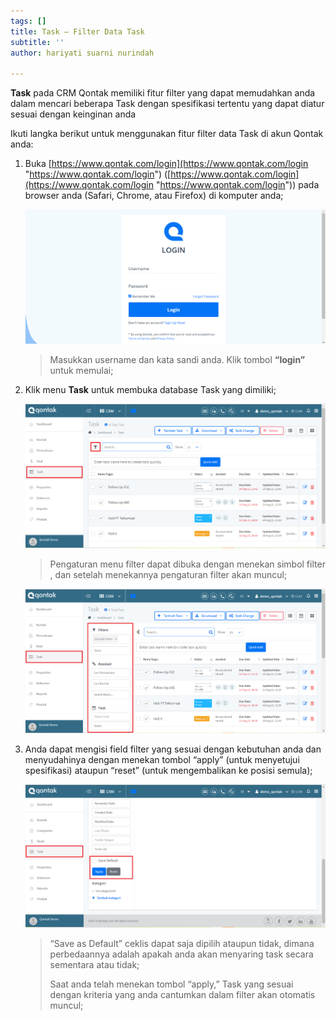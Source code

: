 ```yaml
---
tags: []
title: Task – Filter Data Task
subtitle: ''
author: hariyati suarni nurindah

---
```

**Task** pada CRM Qontak memiliki fitur filter yang dapat memudahkan anda dalam mencari beberapa Task dengan spesifikasi tertentu yang dapat diatur sesuai dengan keinginan anda

Ikuti langka berikut untuk menggunakan fitur filter data Task di akun Qontak anda:

1. Buka [https://www.qontak.com/login](https://www.qontak.com/login "https://www.qontak.com/login") ([https://www.qontak.com/login](https://www.qontak.com/login "https://www.qontak.com/login")) pada browser anda (Safari, Chrome, atau Firefox) di komputer anda;

   ![](/uploads/login.PNG)

   > Masukkan username dan kata sandi anda. Klik tombol **“login”** untuk memulai;
2. Klik menu **Task** untuk membuka database Task yang dimiliki;

   ![](/uploads/filtertask1.PNG)

   > Pengaturan menu filter dapat dibuka dengan menekan simbol filter , dan setelah menekannya pengaturan filter akan muncul;

   ![](/uploads/filtertask2.PNG)
3. Anda dapat mengisi field filter yang sesuai dengan kebutuhan anda dan menyudahinya dengan menekan tombol “apply” (untuk menyetujui spesifikasi) ataupun “reset” (untuk mengembalikan ke posisi semula);

   ![](/uploads/filtertask3.PNG)

   > “Save as Default” ceklis dapat saja dipilih ataupun tidak, dimana perbedaannya adalah apakah anda akan menyaring task secara sementara atau tidak;
   >
   > Saat anda telah menekan tombol “apply,” Task yang sesuai dengan kriteria yang anda cantumkan dalam filter akan otomatis muncul;
